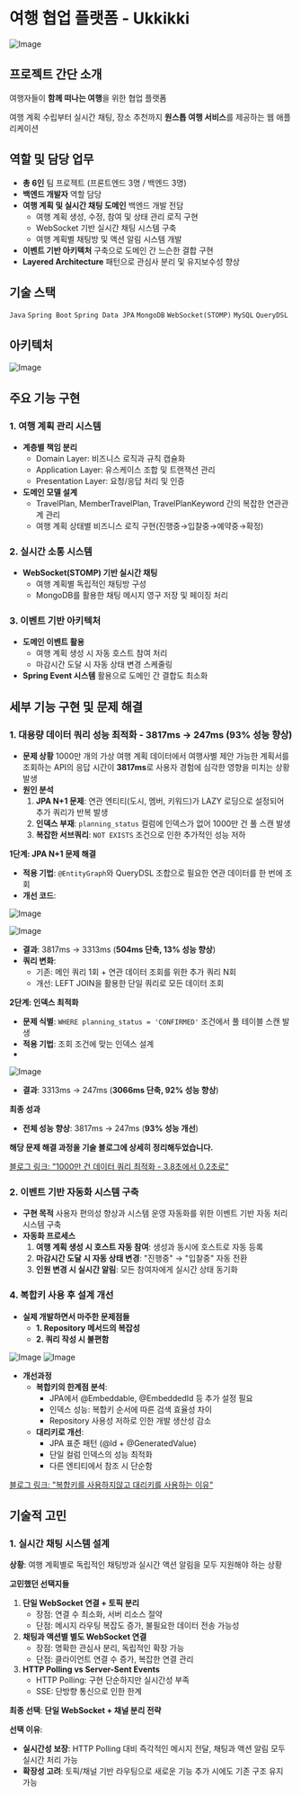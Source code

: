# 여행 협업 플랫폼 - Ukkikki

![Image](https://github.com/user-attachments/assets/51514421-6649-4faa-8873-c60602d01a8e)

## 프로젝트 간단 소개

여행자들이 **함께 떠나는 여행**을 위한 협업 플랫폼

여행 계획 수립부터 실시간 채팅, 장소 추천까지 **원스톱 여행 서비스**를 제공하는 웹 애플리케이션

## 역할 및 담당 업무

- **총 6인** 팀 프로젝트 (프론트엔드 3명 / 백엔드 3명)
- **백엔드 개발자** 역할 담당
- **여행 계획 및 실시간 채팅 도메인** 백엔드 개발 전담
    - 여행 계획 생성, 수정, 참여 및 상태 관리 로직 구현
    - WebSocket 기반 실시간 채팅 시스템 구축
    - 여행 계획별 채팅방 및 액션 알림 시스템 개발
- **이벤트 기반 아키텍처** 구축으로 도메인 간 느슨한 결합 구현
- **Layered Architecture** 패턴으로 관심사 분리 및 유지보수성 향상

## 기술 스택

`Java` `Spring Boot` `Spring Data JPA` `MongoDB` `WebSocket(STOMP)`  `MySQL` `QueryDSL`

## 아키텍처

![Image](https://github.com/user-attachments/assets/a878f93a-d29e-422f-946c-8a6b3946c41d)

## 주요 기능 구현

### 1. 여행 계획 관리 시스템

- **계층별 책임 분리**
    - Domain Layer: 비즈니스 로직과 규칙 캡슐화
    - Application Layer: 유스케이스 조합 및 트랜잭션 관리
    - Presentation Layer: 요청/응답 처리 및 인증
- **도메인 모델 설계**
    - TravelPlan, MemberTravelPlan, TravelPlanKeyword 간의 복잡한 연관관계 관리
    - 여행 계획 상태별 비즈니스 로직 구현(진행중→입찰중→예약중→확정)

### 2. 실시간 소통 시스템

- **WebSocket(STOMP) 기반 실시간 채팅**
    - 여행 계획별 독립적인 채팅방 구성
    - MongoDB를 활용한 채팅 메시지 영구 저장 및 페이징 처리

### 3. 이벤트 기반 아키텍처

- **도메인 이벤트 활용**
    - 여행 계획 생성 시 자동 호스트 참여 처리
    - 마감시간 도달 시 자동 상태 변경 스케줄링
- **Spring Event 시스템** 활용으로 도메인 간 결합도 최소화

## 세부 기능 구현 및 문제 해결

### 1. 대용량 데이터 쿼리 성능 최적화 - **3817ms → 247ms (93% 성능 향상)**

- **문제 상황**
1000만 개의 가상 여행 계획 데이터에서 여행사별 제안 가능한 계획서를 조회하는 API의 응답 시간이 **3817ms**로 사용자 경험에 심각한 영향을 미치는 상황 발생
- **원인 분석**
    1. **JPA N+1 문제**: 연관 엔티티(도시, 멤버, 키워드)가 LAZY 로딩으로 설정되어 추가 쿼리가 반복 발생
    2. **인덱스 부재**: `planning_status` 컬럼에 인덱스가 없어 1000만 건 풀 스캔 발생
    3. **복잡한 서브쿼리**: `NOT EXISTS` 조건으로 인한 추가적인 성능 저하

**1단계: JPA N+1 문제 해결**

- **적용 기법**: `@EntityGraph`와 QueryDSL 조합으로 필요한 연관 데이터를 한 번에 조회
- **개선 코드**:

![Image](https://github.com/user-attachments/assets/0b9b3659-c58f-45d9-a184-12f971c19836)

![Image](https://github.com/user-attachments/assets/6d0e294e-c77d-4e1b-a264-ff0eb621e574)

- **결과**: 3817ms → 3313ms (**504ms 단축, 13% 성능 향상**)
- **쿼리 변화**:
    - 기존: 메인 쿼리 1회 + 연관 데이터 조회를 위한 추가 쿼리 N회
    - 개선: LEFT JOIN을 활용한 단일 쿼리로 모든 데이터 조회

**2단계: 인덱스 최적화**

- **문제 식별**: `WHERE planning_status = 'CONFIRMED'` 조건에서 풀 테이블 스캔 발생
- **적용 기법**: 조회 조건에 맞는 인덱스 설계
- 
![Image](https://github.com/user-attachments/assets/be142575-50e1-4f5e-82db-3be66f501cd1)

- **결과**: 3313ms → 247ms (**3066ms 단축, 92% 성능 향상**)

**최종 성과**

- **전체 성능 향상**: 3817ms → 247ms (**93% 성능 개선**)

 **해당 문제 해결 과정을 기술 블로그에 상세히 정리해두었습니다.**

[블로그 링크: "1000만 건 데이터 쿼리 최적화 - 3.8초에서 0.2초로"](https://gahacman.tistory.com/47)

### 2. 이벤트 기반 자동화 시스템 구축

- **구현 목적**
사용자 편의성 향상과 시스템 운영 자동화를 위한 이벤트 기반 자동 처리 시스템 구축
- **자동화 프로세스**
    1. **여행 계획 생성 시 호스트 자동 참여**: 생성과 동시에 호스트로 자동 등록
    2. **마감시간 도달 시 자동 상태 변경**: "진행중" → "입찰중" 자동 전환
    3. **인원 변경 시 실시간 알림**: 모든 참여자에게 실시간 상태 동기화

### 4. 복합키 사용 후 설계 개선

- **실제 개발하면서 마주한 문제점들**
    - **1. Repository 메서드의 복잡성**
    - **2. 쿼리 작성 시 불편함**
    
![Image](https://github.com/user-attachments/assets/0360792b-e74f-41d3-a008-3ffca58146f8)
![Image](https://github.com/user-attachments/assets/0b91ce83-c58a-4bc0-aa3b-5d20d7015acf)
    
- **개선과정**
    - **복합키의 한계점 분석**:
        - JPA에서 @Embeddable, @EmbeddedId 등 추가 설정 필요
        - 인덱스 성능: 복합키 순서에 따른 검색 효율성 차이
        - Repository 사용성 저하로 인한 개발 생산성 감소
    - **대리키로 개선**:
        - JPA 표준 패턴 (@Id + @GeneratedValue)
        - 단일 컬럼 인덱스의 성능 최적화
        - 다른 엔티티에서 참조 시 단순함

[블로그 링크: "복합키를 사용하지않고 대리키를 사용하는 이유"](https://gahacman.tistory.com/33)

## 기술적 고민

### 1. 실시간 채팅 시스템 설계

**상황**: 여행 계획별로 독립적인 채팅방과 실시간 액션 알림을 모두 지원해야 하는 상황

**고민했던 선택지들**

1. **단일 WebSocket 연결 + 토픽 분리**
    - 장점: 연결 수 최소화, 서버 리소스 절약
    - 단점: 메시지 라우팅 복잡도 증가, 불필요한 데이터 전송 가능성
2. **채팅과 액션별 별도 WebSocket 연결**
    - 장점: 명확한 관심사 분리, 독립적인 확장 가능
    - 단점: 클라이언트 연결 수 증가, 복잡한 연결 관리
3. **HTTP Polling vs Server-Sent Events**
    - HTTP Polling: 구현 단순하지만 실시간성 부족
    - SSE: 단방향 통신으로 인한 한계

**최종 선택**: **단일 WebSocket + 채널 분리 전략**

**선택 이유**:

- **실시간성 보장**: HTTP Polling 대비 즉각적인 메시지 전달, 채팅과 액션 알림 모두 실시간 처리 가능
- **확장성 고려**: 토픽/채널 기반 라우팅으로 새로운 기능 추가 시에도 기존 구조 유지 가능
